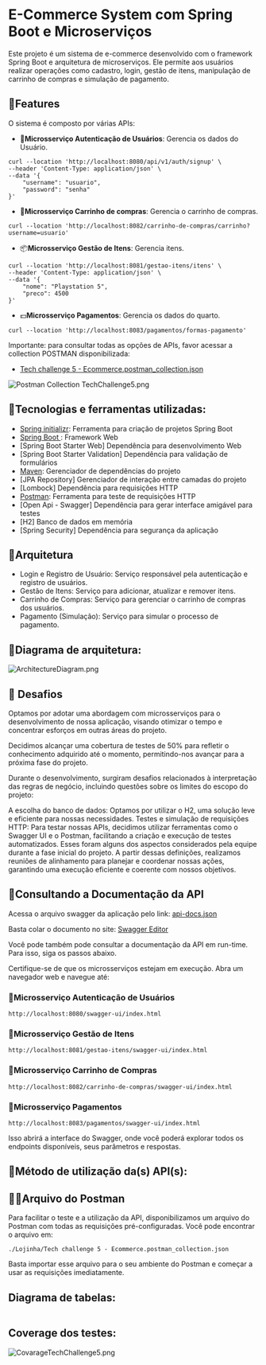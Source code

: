 
# E-Commerce System com Spring Boot e Microserviços

Este projeto é um sistema de e-commerce desenvolvido com o framework Spring Boot e arquitetura de microserviços. Ele permite aos usuários realizar operações como cadastro, login, gestão de itens, manipulação de carrinho de compras e simulação de pagamento.

## 🧩Features
O sistema é composto por várias APIs:

- 👤**Microsserviço Autenticação de Usuários**: Gerencia os dados do Usuário.
```shell
curl --location 'http://localhost:8080/api/v1/auth/signup' \
--header 'Content-Type: application/json' \
--data '{
    "username": "usuario",
    "password": "senha"
}'
```
- 🛒**Microsserviço Carrinho de compras**: Gerencia o carrinho de compras.
```shell
curl --location 'http://localhost:8082/carrinho-de-compras/carrinho?username=usuario'
```
- 📦**Microsserviço Gestão de Itens**: Gerencia itens.
```shell
curl --location 'http://localhost:8081/gestao-itens/itens' \
--header 'Content-Type: application/json' \
--data '{
    "nome": "Playstation 5",
    "preco": 4500
}'
```
- 💵**Microsserviço Pagamentos**: Gerencia os dados do quarto.
```shell
curl --location 'http://localhost:8083/pagamentos/formas-pagamento' 
```


Importante: para consultar todas as opções de APIs, favor acessar a collection POSTMAN disponibilizada:

- [Tech challenge 5 - Ecommerce.postman_collection.json](https://github.com/jhonnysdo/Lojinha/blob/main/Tech%20challenge%205%20-%20Ecommerce.postman_collection.json)

![Postman Collection TechChallenge5.png](https://github.com/jhonnysdo/Lojinha/blob/main/Postman%20Collection%20TechChallenge5.png?raw=true)


## 🔭Tecnologias e ferramentas utilizadas:

* [Spring initializr]( https://start.spring.io/): Ferramenta para criação de projetos Spring Boot
* [Spring Boot ]( https://spring.io/projects/spring-boot): Framework Web
* [Spring Boot Starter Web] Dependência para desenvolvimento Web
* [Spring Boot Starter Validation] Dependência para validação de formulários
* [Maven]( https://mvnrepository.com/): Gerenciador de dependências do projeto
* [JPA Repository] Gerenciador de interação entre camadas do projeto
* [Lombock] Dependência para requisições HTTP
* [Postman](https://www.postman.com/): Ferramenta para teste de requisições HTTP
* [Open Api - Swagger] Dependência para gerar interface amigável para testes
* [H2] Banco de dados em memória
* [Spring Security] Dependência para segurança da aplicação

## 📐Arquitetura
- Login e Registro de Usuário: Serviço responsável pela autenticação e registro de usuários.
- Gestão de Itens: Serviço para adicionar, atualizar e remover itens.
- Carrinho de Compras: Serviço para gerenciar o carrinho de compras dos usuários.
- Pagamento (Simulação): Serviço para simular o processo de pagamento.

## 📐Diagrama de arquitetura:
![ArchitectureDiagram.png](https://github.com/jhonnysdo/Lojinha/blob/main/ArchitectureDiagram.png?raw=true)




## 🎯 Desafios

Optamos por adotar uma abordagem com microsserviços para o desenvolvimento de nossa aplicação, visando otimizar o tempo e concentrar esforços em outras áreas do projeto.

Decidimos alcançar uma cobertura de testes de 50% para refletir o conhecimento adquirido até o momento, permitindo-nos avançar para a próxima fase do projeto.

Durante o desenvolvimento, surgiram desafios relacionados à interpretação das regras de negócio, incluindo questões sobre os limites do escopo do projeto:

A escolha do banco de dados: Optamos por utilizar o H2, uma solução leve e eficiente para nossas necessidades.
Testes e simulação de requisições HTTP: Para testar nossas APIs, decidimos utilizar ferramentas como o Swagger UI e o Postman, facilitando a criação e execução de testes automatizados.
Esses foram alguns dos aspectos considerados pela equipe durante a fase inicial do projeto. A partir dessas definições, realizamos reuniões de alinhamento para planejar e coordenar nossas ações, garantindo uma execução eficiente e coerente com nossos objetivos.

## 📝Consultando a Documentação da API
Acessa o arquivo swagger da aplicação pelo link: [api-docs.json](src%2Fmain%2Fresources%2Fapi-docs.json)

Basta colar o documento no site: [Swagger Editor](https://editor.swagger.io/)

Você pode também pode consultar a documentação da API em run-time. Para isso, siga os passos abaixo.

Certifique-se de que os microsserviços estejam em execução.
Abra um navegador web e navegue até:
### 🔧Microsserviço Autenticação de Usuários
```shell
http://localhost:8080/swagger-ui/index.html
```
### 🔧Microsserviço Gestão de Itens
```shell
http://localhost:8081/gestao-itens/swagger-ui/index.html
```
### 🔧Microsserviço Carrinho de Compras
```shell
http://localhost:8082/carrinho-de-compras/swagger-ui/index.html
```
### 🔧Microsserviço Pagamentos
```shell
http://localhost:8083/pagamentos/swagger-ui/index.html
```


Isso abrirá a interface do Swagger, onde você poderá explorar todos os endpoints disponíveis, seus parâmetros e respostas.

## 🚀Método de utilização da(s) API(s):
## 👨‍🚀‍Arquivo do Postman
Para facilitar o teste e a utilização da API, disponibilizamos um arquivo do Postman com todas as requisições pré-configuradas. Você pode encontrar o arquivo em:

```shell
./Lojinha/Tech challenge 5 - Ecommerce.postman_collection.json
```

Basta importar esse arquivo para o seu ambiente do Postman e começar a usar as requisições imediatamente.

## Diagrama de tabelas:
![]()

## Coverage dos testes:

![CovarageTechChallenge5.png](https://github.com/jhonnysdo/Lojinha/blob/main/CovarageTechChallenge5.png?raw=true)


